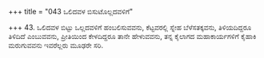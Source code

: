 +++
title = "043 ಒಲಿದವಳ ಬಿಸುಟೊಲ್ಲದವಳಿಗೆ"

+++
43. ಒಲಿದವಳ ಬಿಟ್ಟು ಒಲ್ಲದವಳಿಗೆ ಹಂಬಲಿಸುವವನು, ಕೆಟ್ಟವರಲ್ಲಿ ಸ್ನೇಹ ಬೆಳೆಸತಕ್ಕವನು, ತಿಳಿಯದಿದ್ದರೂ ತಿಳಿದಿದೆ ಎಂಬುವವನು, ಪ್ರೀತಿಯಿಂದ ಕೇಳದಿದ್ದರೂ ತಾನೇ ಹೇಳುವವನು, ತನ್ನ ಕೈಲಾಗದ ಮಹಾಕಾರ್ಯಗಳಿಗೆ ಕೈಹಾಕಿ ಮರುಗುವವನು ಇವರೆಲ್ಲರು ಮೂಢರೇ ಸರಿ.